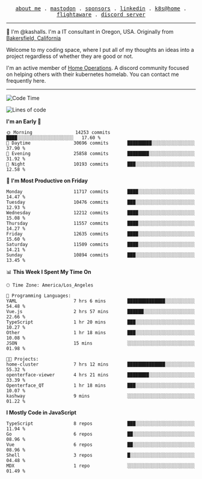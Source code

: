 <p align="center">
  <samp>
    <a href="https://jordanjones.org/">about me</a> .
    <a rel="me" href="https://mastodon.social/@kashall">mastodon</a> .
    <a href="https://github.com/sponsors/kashalls">sponsors</a> .
    <a href="https://linkedin.com/in/jordpjones">linkedin</a> .
    <a href="https://github.com/kashalls/home-cluster">k8s@home</a> .
    <a href="https://flightaware.com/adsb/stats/user/kashalls">flightaware</a> .
    <a href="https://discord.gg/V2WrCfqba9">discord server</a>
  </samp>
</p>

----------------------------------------------------------------

:wave: I'm @kashalls. I'm a IT consultant in Oregon, USA. Originally from [Bakersfield, California](https://maps.app.goo.gl/QQMtywTWghpXB6Tu6)

Welcome to my coding space, where I put all of my thoughts an ideas into a project regardless of whether they are good or not.

I'm an active member of [Home Operations](https://discord.gg/home-operations). A discord community focused on helping others with their kubernetes homelab. You can contact me frequently here.

----------------------------------------------------------------
<!--START_SECTION:waka-->
![Code Time](http://img.shields.io/badge/Code%20Time-2%2C134%20hrs%2022%20mins-blue)

![Lines of code](https://img.shields.io/badge/From%20Hello%20World%20I%27ve%20Written-11.2%20million%20lines%20of%20code-blue)

**I'm an Early 🐤** 

```text
🌞 Morning                14253 commits       ████░░░░░░░░░░░░░░░░░░░░░   17.60 % 
🌆 Daytime                30696 commits       █████████░░░░░░░░░░░░░░░░   37.90 % 
🌃 Evening                25858 commits       ████████░░░░░░░░░░░░░░░░░   31.92 % 
🌙 Night                  10193 commits       ███░░░░░░░░░░░░░░░░░░░░░░   12.58 % 
```
📅 **I'm Most Productive on Friday** 

```text
Monday                   11717 commits       ████░░░░░░░░░░░░░░░░░░░░░   14.47 % 
Tuesday                  10476 commits       ███░░░░░░░░░░░░░░░░░░░░░░   12.93 % 
Wednesday                12212 commits       ████░░░░░░░░░░░░░░░░░░░░░   15.08 % 
Thursday                 11557 commits       ████░░░░░░░░░░░░░░░░░░░░░   14.27 % 
Friday                   12635 commits       ████░░░░░░░░░░░░░░░░░░░░░   15.60 % 
Saturday                 11509 commits       ████░░░░░░░░░░░░░░░░░░░░░   14.21 % 
Sunday                   10894 commits       ███░░░░░░░░░░░░░░░░░░░░░░   13.45 % 
```


📊 **This Week I Spent My Time On** 

```text
🕑︎ Time Zone: America/Los_Angeles

💬 Programming Languages: 
YAML                     7 hrs 6 mins        ██████████████░░░░░░░░░░░   54.48 % 
Vue.js                   2 hrs 57 mins       ██████░░░░░░░░░░░░░░░░░░░   22.66 % 
TypeScript               1 hr 20 mins        ███░░░░░░░░░░░░░░░░░░░░░░   10.27 % 
Other                    1 hr 18 mins        ███░░░░░░░░░░░░░░░░░░░░░░   10.08 % 
JSON                     15 mins             ░░░░░░░░░░░░░░░░░░░░░░░░░   01.98 % 

🐱‍💻 Projects: 
home-cluster             7 hrs 12 mins       ██████████████░░░░░░░░░░░   55.32 % 
openterface-viewer       4 hrs 21 mins       ████████░░░░░░░░░░░░░░░░░   33.39 % 
Openterface_QT           1 hr 18 mins        ███░░░░░░░░░░░░░░░░░░░░░░   10.07 % 
kashway                  9 mins              ░░░░░░░░░░░░░░░░░░░░░░░░░   01.22 % 
```

**I Mostly Code in JavaScript** 

```text
TypeScript               8 repos             ███░░░░░░░░░░░░░░░░░░░░░░   11.94 % 
Go                       6 repos             ██░░░░░░░░░░░░░░░░░░░░░░░   08.96 % 
Vue                      6 repos             ██░░░░░░░░░░░░░░░░░░░░░░░   08.96 % 
Shell                    3 repos             █░░░░░░░░░░░░░░░░░░░░░░░░   04.48 % 
MDX                      1 repo              ░░░░░░░░░░░░░░░░░░░░░░░░░   01.49 % 
```




<!--END_SECTION:waka-->